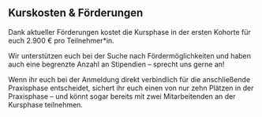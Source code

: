 <h2 class="text-center">Kurskosten & Förderungen</h2>

Dank aktueller Förderungen kostet die Kursphase in der ersten Kohorte für euch 2.900 € pro Teilnehmer*in.

Wir unterstützen euch bei der Suche nach Fördermöglichkeiten und haben auch eine begrenzte Anzahl an Stipendien – sprecht uns gerne an!

Wenn ihr euch bei der Anmeldung direkt verbindlich für die anschließende Praxisphase entscheidet, sichert ihr euch einen von nur zehn Plätzen in der Praxisphase – und könnt sogar bereits mit zwei Mitarbeitenden an der Kursphase teilnehmen.
